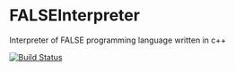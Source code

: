 FALSEInterpreter
================

Interpreter of FALSE programming language written in c++

[![Build Status](https://travis-ci.org/Kokan/FALSEInterpreter.svg?branch=master)](https://travis-ci.org/Kokan/FALSEInterpreter)

